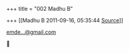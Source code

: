 +++
title = "002 Madhu B"

+++
[[Madhu B	2011-09-16, 05:35:44 [Source](https://groups.google.com/g/bvparishat/c/OtCLljMiU5A)]]



[emde...@gmail.com]()



